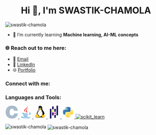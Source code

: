 <h1 align="center">Hi 👋, I'm SWASTIK-CHAMOLA</h1>
<p align="left"> <img src="https://komarev.com/ghpvc/?username=swastik-chamola&label=Profile%20views&color=0e75b6&style=flat" alt="swastik-chamola" /> </p>

- 🌱 I’m currently learning **Machine learning, AI-ML concepts**

### 🌐 Reach out to me here:

* 📧 [Email](mailto:swastik.3814031@gmail.com)
* 💼 [LinkedIn](www.linkedin.com/in/swastik-chamola)
* 🌐 [Portfolio](https://your-portfolio-website.com)

<h3 align="left">Connect with me:</h3>
<p align="left">
</p>

<h3 align="left">Languages and Tools:</h3>
<p align="left"> <a href="https://www.cprogramming.com/" target="_blank" rel="noreferrer"> <img src="https://raw.githubusercontent.com/devicons/devicon/master/icons/c/c-original.svg" alt="c" width="40" height="40"/> </a> <a href="https://www.java.com" target="_blank" rel="noreferrer"> <img src="https://raw.githubusercontent.com/devicons/devicon/master/icons/java/java-original.svg" alt="java" width="40" height="40"/> </a> <a href="https://www.linux.org/" target="_blank" rel="noreferrer"> <img src="https://raw.githubusercontent.com/devicons/devicon/master/icons/linux/linux-original.svg" alt="linux" width="40" height="40"/> </a> <a href="https://pandas.pydata.org/" target="_blank" rel="noreferrer"> <img src="https://raw.githubusercontent.com/devicons/devicon/2ae2a900d2f041da66e950e4d48052658d850630/icons/pandas/pandas-original.svg" alt="pandas" width="40" height="40"/> </a> <a href="https://www.python.org" target="_blank" rel="noreferrer"> <img src="https://raw.githubusercontent.com/devicons/devicon/master/icons/python/python-original.svg" alt="python" width="40" height="40"/> </a> <a href="https://scikit-learn.org/" target="_blank" rel="noreferrer"> <img src="https://upload.wikimedia.org/wikipedia/commons/0/05/Scikit_learn_logo_small.svg" alt="scikit_learn" width="40" height="40"/> </a> </p>

<p><img align="left" src="https://github-readme-stats.vercel.app/api/top-langs?username=swastik-chamola&show_icons=true&locale=en&layout=compact" alt="swastik-chamola" /></p>

<p>&nbsp;<img align="center" src="https://github-readme-stats.vercel.app/api?username=swastik-chamola&show_icons=true&locale=en" alt="swastik-chamola" /></p>

###

